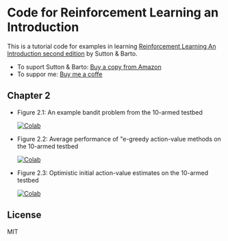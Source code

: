 # Code for Reinforcement Learning an Introduction
This is a tutorial code for examples in learning [Reinforcement Learning An Introduction second edition](http://www.incompleteideas.net/book/RLbook2020.pdf) by Sutton & Barto.

* To suport Sutton & Barto: [Buy a copy from Amazon](https://www.amazon.com/dp/0262039249/)
* To suppor me: [Buy me a coffe](https://www.buymeacoffee.com/yeyimilk)

## Chapter 2

- Figure 2.1: An example bandit problem from the 10-armed testbed
 
   [![Colab](https://colab.research.google.com/assets/colab-badge.svg)](https://colab.research.google.com/drive/1q0iBQuTD2-7bH2Le_3oYpO7bVr56JG0z?usp=sharing)

- Figure 2.2: Average performance of "e-greedy action-value methods on the 10-armed testbed
  
  [![Colab](https://colab.research.google.com/assets/colab-badge.svg)](https://colab.research.google.com/drive/1Xbxm5K-j-Jd-O-iF_stMrI7thEW-wVXx?usp=sharing)
  
- Figure 2.3: Optimistic initial action-value estimates on the 10-armed testbed
  
  [![Colab](https://colab.research.google.com/assets/colab-badge.svg)](https://colab.research.google.com/drive/1k5h5M0tWy2h9Qg60mNKj3xAhPEZPboFf?usp=sharing)

## License

MIT